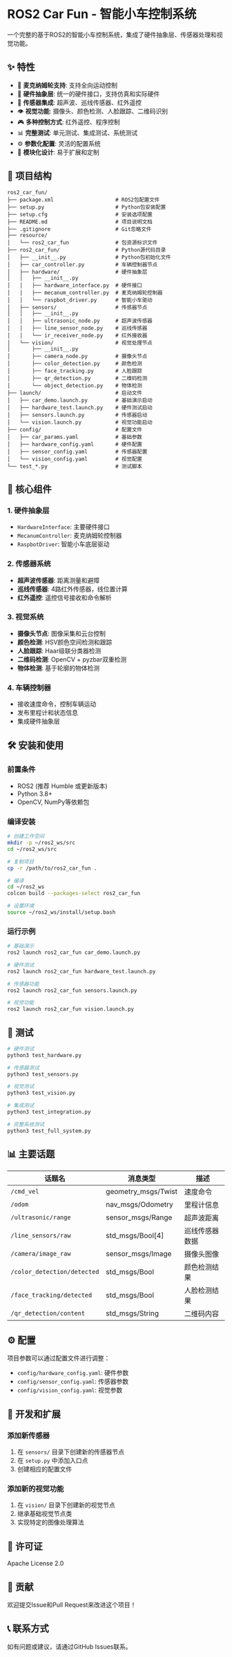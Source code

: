 # ROS2 Car Fun - 智能小车控制系统

一个完整的基于ROS2的智能小车控制系统，集成了硬件抽象层、传感器处理和视觉功能。

## ✨ 特性

- 🚗 **麦克纳姆轮支持**: 支持全向运动控制
- 🔧 **硬件抽象层**: 统一的硬件接口，支持仿真和实际硬件
- 📡 **传感器集成**: 超声波、巡线传感器、红外遥控
- 👁️ **视觉功能**: 摄像头、颜色检测、人脸跟踪、二维码识别
- 🎮 **多种控制方式**: 红外遥控、程序控制
- 📊 **完整测试**: 单元测试、集成测试、系统测试
- ⚙️ **参数化配置**: 灵活的配置系统
- 🔧 **模块化设计**: 易于扩展和定制

## 📁 项目结构

```
ros2_car_fun/
├── package.xml                    # ROS2包配置文件
├── setup.py                       # Python包安装配置
├── setup.cfg                      # 安装选项配置
├── README.md                      # 项目说明文档
├── .gitignore                     # Git忽略文件
├── resource/
│   └── ros2_car_fun               # 包资源标识文件
├── ros2_car_fun/                  # Python源代码目录
│   ├── __init__.py                # Python包初始化文件
│   ├── car_controller.py          # 车辆控制器节点
│   ├── hardware/                  # 硬件抽象层
│   │   ├── __init__.py
│   │   ├── hardware_interface.py  # 硬件接口
│   │   ├── mecanum_controller.py  # 麦克纳姆轮控制器
│   │   └── raspbot_driver.py      # 智能小车驱动
│   ├── sensors/                   # 传感器节点
│   │   ├── __init__.py
│   │   ├── ultrasonic_node.py     # 超声波传感器
│   │   ├── line_sensor_node.py    # 巡线传感器
│   │   └── ir_receiver_node.py    # 红外接收器
│   └── vision/                    # 视觉处理节点
│       ├── __init__.py
│       ├── camera_node.py         # 摄像头节点
│       ├── color_detection.py     # 颜色检测
│       ├── face_tracking.py       # 人脸跟踪
│       ├── qr_detection.py        # 二维码检测
│       └── object_detection.py    # 物体检测
├── launch/                        # 启动文件
│   ├── car_demo.launch.py         # 基础演示启动
│   ├── hardware_test.launch.py    # 硬件测试启动
│   ├── sensors.launch.py          # 传感器启动
│   └── vision.launch.py           # 视觉功能启动
├── config/                        # 配置文件
│   ├── car_params.yaml            # 基础参数
│   ├── hardware_config.yaml       # 硬件配置
│   ├── sensor_config.yaml         # 传感器配置
│   └── vision_config.yaml         # 视觉配置
└── test_*.py                      # 测试脚本
```

## 🚀 核心组件

### 1. 硬件抽象层
- `HardwareInterface`: 主要硬件接口
- `MecanumController`: 麦克纳姆轮控制器
- `RaspbotDriver`: 智能小车底层驱动

### 2. 传感器系统
- **超声波传感器**: 距离测量和避障
- **巡线传感器**: 4路红外传感器，线位置计算
- **红外遥控**: 遥控信号接收和命令解析

### 3. 视觉系统
- **摄像头节点**: 图像采集和云台控制
- **颜色检测**: HSV颜色空间检测和跟踪
- **人脸跟踪**: Haar级联分类器检测
- **二维码检测**: OpenCV + pyzbar双重检测
- **物体检测**: 基于轮廓的物体检测

### 4. 车辆控制器
- 接收速度命令，控制车辆运动
- 发布里程计和状态信息
- 集成硬件抽象层

## 🛠️ 安装和使用

### 前置条件
- ROS2 (推荐 Humble 或更新版本)
- Python 3.8+
- OpenCV, NumPy等依赖包

### 编译安装
```bash
# 创建工作空间
mkdir -p ~/ros2_ws/src
cd ~/ros2_ws/src

# 复制项目
cp -r /path/to/ros2_car_fun .

# 编译
cd ~/ros2_ws
colcon build --packages-select ros2_car_fun

# 设置环境
source ~/ros2_ws/install/setup.bash
```

### 运行示例
```bash
# 基础演示
ros2 launch ros2_car_fun car_demo.launch.py

# 硬件测试
ros2 launch ros2_car_fun hardware_test.launch.py

# 传感器功能
ros2 launch ros2_car_fun sensors.launch.py

# 视觉功能
ros2 launch ros2_car_fun vision.launch.py
```

## 🧪 测试

```bash
# 硬件测试
python3 test_hardware.py

# 传感器测试
python3 test_sensors.py

# 视觉测试
python3 test_vision.py

# 集成测试
python3 test_integration.py

# 完整系统测试
python3 test_full_system.py
```

## 📊 主要话题

| 话题名 | 消息类型 | 描述 |
|--------|----------|------|
| `/cmd_vel` | geometry_msgs/Twist | 速度命令 |
| `/odom` | nav_msgs/Odometry | 里程计信息 |
| `/ultrasonic/range` | sensor_msgs/Range | 超声波距离 |
| `/line_sensors/raw` | std_msgs/Bool[4] | 巡线传感器数据 |
| `/camera/image_raw` | sensor_msgs/Image | 摄像头图像 |
| `/color_detection/detected` | std_msgs/Bool | 颜色检测结果 |
| `/face_tracking/detected` | std_msgs/Bool | 人脸检测结果 |
| `/qr_detection/content` | std_msgs/String | 二维码内容 |

## ⚙️ 配置

项目参数可以通过配置文件进行调整：
- `config/hardware_config.yaml`: 硬件参数
- `config/sensor_config.yaml`: 传感器参数  
- `config/vision_config.yaml`: 视觉参数

## 🔧 开发和扩展

### 添加新传感器
1. 在 `sensors/` 目录下创建新的传感器节点
2. 在 `setup.py` 中添加入口点
3. 创建相应的配置文件

### 添加新的视觉功能
1. 在 `vision/` 目录下创建新的视觉节点
2. 继承基础视觉节点类
3. 实现特定的图像处理算法

## 📝 许可证

Apache License 2.0

## 🤝 贡献

欢迎提交Issue和Pull Request来改进这个项目！

## 📞 联系方式

如有问题或建议，请通过GitHub Issues联系。
